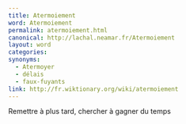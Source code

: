```yaml
---
title: Atermoiement
word: Atermoiement
permalink: atermoiement.html
canonical: http://lachal.neamar.fr/Atermoiement
layout: word
categories:
synonyms:
  - Atermoyer
  - délais
  - faux-fuyants
link: http://fr.wiktionary.org/wiki/atermoiement
---
```


Remettre à plus tard, chercher à gagner du temps

